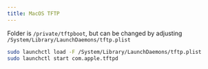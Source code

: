 ```yaml
---
title: MacOS TFTP
---
```


Folder is `/private/tftpboot`, but can be changed by adjusting
`/System/Library/LaunchDaemons/tftp.plist`

```bash
sudo launchctl load -F /System/Library/LaunchDaemons/tftp.plist
sudo launchctl start com.apple.tftpd
```
